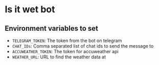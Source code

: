 # Is it wet bot

## Environment variables to set
- `TELEGRAM_TOKEN`: The token from the bot on telegram
- `CHAT_IDs`: Comma separated list of chat ids to send the message to
- `ACCUWEATHER_TOKEN`: The token for accuweather api
- `WEATHER_URL`: URL to find the weather data at

